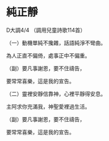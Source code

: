 # 純正靜

D大調4/4 （調用兒童詩歌114首）

（一）動機單純不攙雜，話語純淨不彎曲。

為人正直不偏倚，處事正中不偏重。

（副）要凡事謝恩，要不住禱告，

要常常喜樂，這是我的宣告。

（二）靈裡安靜信靠神，心裡平靜得安息。

主阿求你充滿我，神聖愛裡過生活。

（副）要凡事謝恩，要不住禱告，

要常常喜樂，這是我的宣告。
 
